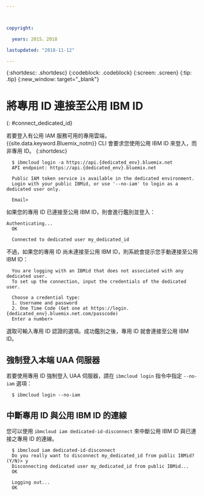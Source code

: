 ```yaml
---



copyright:

  years: 2015，2018

lastupdated: "2018-11-12"

---
```


{:shortdesc: .shortdesc}
{:codeblock: .codeblock}
{:screen: .screen}
{:tip: .tip}
{:new_window: target="_blank"}

# 將專用 ID 連接至公用 IBM ID
{: #connect_dedicated_id}

若要登入有公用 IAM 服務可用的專用雲端，{{site.data.keyword.Bluemix_notm}} CLI 會要求您使用公用 IBM ID 來登入，而非專用 ID。
{:shortdesc}

```
  $ ibmcloud login -a https://api.{dedicated_env}.bluemix.net
  API endpoint: https://api.{dedicated_env}.bluemix.net

  Public IAM token service is available in the dedicated environment.
  Login with your public IBMid, or use '--no-iam' to login as a dedicated user only.

  Email>
```

如果您的專用 ID 已連接至公用 IBM ID，則會進行鑑別並登入：

```
Authenticating...
  OK
      
  Connected to dedicated user my_dedicated_id
```

不過，如果您的專用 ID 尚未連接至公用 IBM ID，則系統會提示您手動連接至公用 IBM ID：

```
  You are logging with an IBMid that does not associated with any dedicated user.
  To set up the connection, input the credentials of the dedicated user.

  Choose a credential type:
  1. Username and password
  2. One Time Code (Get one at https://login.{dedicated_env}.bluemix.net.com/passcode)
  Enter a number>
```

選取可輸入專用 ID 認證的選項。成功鑑別之後，專用 ID 就會連接至公用 IBM ID。

## 強制登入本端 UAA 伺服器

若要使用專用 ID 強制登入 UAA 伺服器，請在 `ibmcloud login` 指令中指定 `--no-iam` 選項：

```
  $ ibmcloud login --no-iam
```

## 中斷專用 ID 與公用 IBM ID 的連線 

您可以使用 `ibmcloud iam dedicated-id-disconnect` 來中斷公用 IBM ID 與已連接之專用 ID 的連線。

```
  $ ibmcloud iam dedicated-id-disconnect
  Do you really want to disconnect my_dedicated_id from public IBMid? (Y/N)> y
  Disconnecting dedicated user my_dedicated_id from public IBMid...
  OK

  Logging out...
  OK
```
